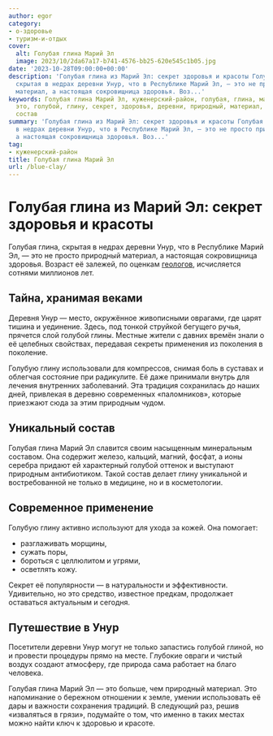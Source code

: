 ```yaml
---
author: egor
category:
- о-здоровье
- туризм-и-отдых
cover:
  alt: Голубая глина Марий Эл
  image: 2023/10/2da67a17-b741-4576-bb25-620e545c1b05.jpg
date: '2023-10-28T09:00:00+00:00'
description: 'Голубая глина из Марий Эл: секрет здоровья и красоты Голубая глина,
  скрытая в недрах деревни Унур, что в Республике Марий Эл, — это не просто природный
  материал, а настоящая сокровищница здоровья. Воз...'
keywords: Голубая глина Марий Эл, куженерский-район, голубая, глина, марий, унур,
  это, голубой, глину, секрет, здоровья, деревни, природный, материал, голубую, природным,
  состав
summary: 'Голубая глина из Марий Эл: секрет здоровья и красоты Голубая глина, скрытая
  в недрах деревни Унур, что в Республике Марий Эл, — это не просто природный материал,
  а настоящая сокровищница здоровья. Воз...'
tag:
- куженерский-район
title: Голубая глина Марий Эл
url: /blue-clay/
---
```


# Голубая глина из Марий Эл: секрет здоровья и красоты

Голубая глина, скрытая в недрах деревни Унур, что в Республике Марий Эл, — это не просто природный материал, а настоящая сокровищница здоровья. Возраст её залежей, по оценкам [геологов](/geologiya-marij-el/), исчисляется сотнями миллионов лет.

## Тайна, хранимая веками

Деревня Унур — место, окружённое живописными оврагами, где царят тишина и уединение. Здесь, под тонкой струйкой бегущего ручья, прячется слой голубой глины. Местные жители с давних времён знали о её целебных свойствах, передавая секреты применения из поколения в поколение.

Голубую глину использовали для компрессов, снимая боль в суставах и облегчая состояние при радикулите. Её даже принимали внутрь для лечения внутренних заболеваний. Эта традиция сохранилась до наших дней, привлекая в деревню современных «паломников», которые приезжают сюда за этим природным чудом.

## Уникальный состав

Голубая глина Марий Эл славится своим насыщенным минеральным составом. Она содержит железо, кальций, магний, фосфат, а ионы серебра придают ей характерный голубой оттенок и выступают природным антибиотиком. Такой состав делает глину уникальной и востребованной не только в медицине, но и в косметологии.

## Современное применение

Голубую глину активно используют для ухода за кожей. Она помогает:

- разглаживать морщины,
- сужать поры,
- бороться с целлюлитом и угрями,
- осветлять кожу.

Секрет её популярности — в натуральности и эффективности. Удивительно, но это средство, известное предкам, продолжает оставаться актуальным и сегодня.

## Путешествие в Унур

Посетители деревни Унур могут не только запастись голубой глиной, но и провести процедуры прямо на месте. Глубокие овраги и чистый воздух создают атмосферу, где природа сама работает на благо человека.

Голубая глина Марий Эл — это больше, чем природный материал. Это напоминание о бережном отношении к земле, умении использовать её дары и важности сохранения традиций. В следующий раз, решив «изваляться в грязи», подумайте о том, что именно в таких местах можно найти ключ к здоровью и красоте.